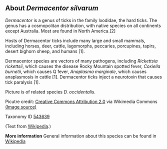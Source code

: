 **About *Dermacentor silvarum***
-------------------------

*Dermacentor* is a genus of ticks in the family Ixodidae, the hard ticks.
The genus has a cosmopolitan distribution, with native species on all
continents except Australia. Most are found in North America.[2]

Hosts of Dermacentor ticks include many large and small mammals,
including horses, deer, cattle, lagomorphs, peccaries, porcupines,
tapirs, desert bighorn sheep, and humans [1].

Dermacentor species are vectors of many pathogens, including *Rickettsia
rickettsii*, which causes the disease Rocky Mountain spotted fever,
*Coxiella burnetii*, which causes Q fever, *Anaplasma marginale*, which
causes anaplasmosis in cattle [1]. Dermacentor ticks
inject a neurotoxin that causes tick paralysis [1].

Picture is of related species *D. occidentalis*.

Picutre credit: [Creative Commons Attribution 2.0](https://creativecommons.org/licenses/by/2.0) via Wikimedia Commons [(Image source)](https://en.wikipedia.org/wiki/File:Dermacentor_occidentalis_-Harmony_Headlands_State_Park%2C_California%2C_USA-8.jpg)

Taxonomy ID [543639](https://www.uniprot.org/taxonomy/543639)

(Text from [Wikipedia](https://en.wikipedia.org/).)

**More information**
General information about this species can be found in [Wikipedia](https://en.wikipedia.org/wiki/dermacentor)
